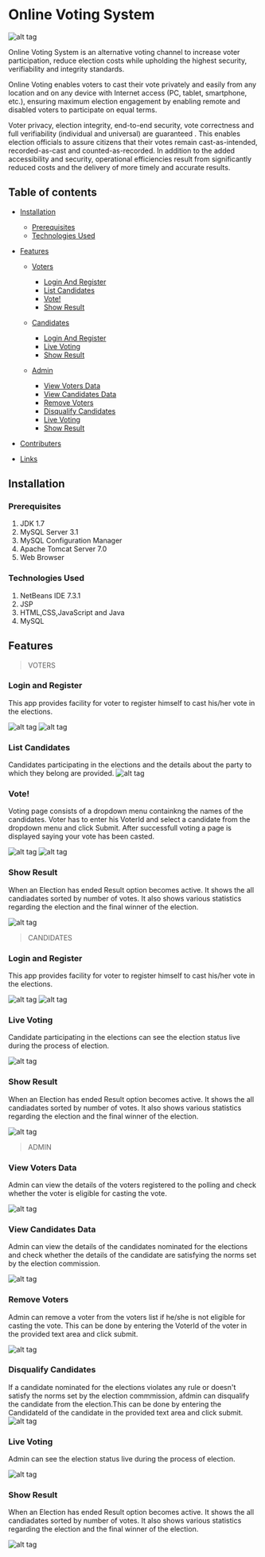 # Online Voting System

![alt tag](https://github.com/kysgattu/Online-Voting-System/blob/master/OVS%20Screenshots/online%20voting%20home.png)

Online Voting System is an alternative voting channel to increase voter participation, reduce election costs while upholding the highest security, verifiability and integrity standards.

Online Voting enables voters to cast their vote privately and easily from any location and on any device with Internet access (PC, tablet, smartphone, etc.), ensuring maximum election engagement by enabling remote and disabled voters to participate on equal terms.

Voter privacy, election integrity, end-to-end security, vote correctness and full verifiability (individual and universal) are guaranteed . This enables election officials to assure citizens that their votes remain cast-as-intended, recorded-as-cast and counted-as-recorded. In addition to the added accessibility and security, operational efficiencies result from significantly reduced costs and the delivery of more timely and accurate results.

## Table of contents

- [Installation](#installation)
    - [Prerequisites](#prerequisites)
    - [Technologies Used](#technologies-used)
- [Features](#features)
    - [Voters](#voters)
        - [Login And Register](#login-and-register)
        - [List Candidates](#list-candidates)
        - [Vote!](#vote)
        - [Show Result](#show-result)
    - [Candidates](#candidates)
        - [Login And Register](#login-and-register)
        - [Live Voting](#voting-status)        
        - [Show Result](#show-result)
    
    - [Admin](#admin)
        - [View Voters Data](#voters-list)
        - [View Candidates Data](#candidates-list)
        - [Remove Voters](#remove-voters)
        - [Disqualify Candidates](#remove-candidates)
        - [Live Voting](#voting-status)        
        - [Show Result](#show-result)
        
- [Contributers](#contributers)
- [Links](#links)

## Installation <a name='installation'></a>

### Prerequisites <a name='prerequisites'></a>

1. JDK 1.7
2. MySQL Server 3.1 
3. MySQL Configuration Manager
4. Apache Tomcat Server 7.0 
5. Web Browser

### Technologies Used <a name='technologies-used'></a>

1. NetBeans IDE 7.3.1
2. JSP
3. HTML,CSS,JavaScript and Java
4. MySQL


## Features <a name='features'></a>

> VOTERS <a name='voters'></a>

### Login and Register <a name='login-and-register'></a>
This app provides facility for voter to register himself to cast his/her vote in the elections.

![alt tag](https://github.com/kysgattu/Online-Voting-System/blob/master/OVS%20Screenshots/user_reg.PNG)
![alt tag](https://github.com/kysgattu/Online-Voting-System/blob/master/OVS%20Screenshots/Login.PNG)

### List Candidates <a name='list-candidates'></a>
Candidates participating in the elections and the details about the party to which they belong are provided.
![alt tag](https://github.com/kysgattu/Online-Voting-System/blob/master/OVS%20Screenshots/contestantslist.PNG)

### Vote! <a name='vote'></a>
Voting page consists of a dropdown menu containkng the names of the candidates. Voter has to enter his VoterId and select a candidate from the dropdown menu and click Submit. After successfull voting a page is displayed saying your vote has been casted.

![alt tag](https://github.com/kysgattu/Online-Voting-System/blob/master/OVS%20Screenshots/voting.PNG)
![alt tag](https://github.com/kysgattu/Online-Voting-System/blob/master/OVS%20Screenshots/voted.PNG)

### Show Result <a name='show-result'></a>
When an Election has ended Result option becomes active. It shows the all candiadates sorted by number of votes. It also shows various statistics regarding the election and the final winner of the election.

![alt tag](https://github.com/kysgattu/Online-Voting-System/blob/master/OVS%20Screenshots/final%20result.png)


> CANDIDATES <a name='candidates'></a>

### Login and Register <a name='login-and-register'></a>
This app provides facility for voter to register himself to cast his/her vote in the elections.

![alt tag](https://github.com/kysgattu/Online-Voting-System/blob/master/OVS%20Screenshots/cand_reg.PNG)
![alt tag](https://github.com/kysgattu/Online-Voting-System/blob/master/OVS%20Screenshots/Login.PNG)

### Live Voting <a name='voting-status'></a>
Candidate participating in the elections can see the election status live during the process of election.

![alt tag](https://github.com/kysgattu/Online-Voting-System/blob/master/OVS%20Screenshots/live%20voting.PNG)

### Show Result <a name='show-result'></a>
When an Election has ended Result option becomes active. It shows the all candiadates sorted by number of votes. It also shows various statistics regarding the election and the final winner of the election.

![alt tag](https://github.com/kysgattu/Online-Voting-System/blob/master/OVS%20Screenshots/final%20result.png)

> ADMIN <a name='admin'></a>


### View Voters Data <a name='voters-list'></a>
Admin can view the details of the voters registered to the polling and check whether the voter is eligible for casting the vote.

![alt tag](https://github.com/kysgattu/Online-Voting-System/blob/master/OVS%20Screenshots/user_list.PNG)

### View Candidates Data <a name='candidates-list'></a>
Admin can view the details of the candidates nominated for the elections and check whether the details of the candidate are satisfying the norms set by the election commission.

![alt tag](https://github.com/kysgattu/Online-Voting-System/blob/master/OVS%20Screenshots/cand_list.PNG)

### Remove Voters <a name='remove-voters'></a>
Admin can remove a voter from the voters list if he/she is not eligible for casting the vote. This can be done by entering the VoterId of the voter in the provided text area and click submit.

![alt tag](https://github.com/kysgattu/Online-Voting-System/blob/master/OVS%20Screenshots/del_voters.PNG)

### Disqualify Candidates <a name='remove-candidate'></a>
If a candidate nominated for the elections violates any rule or doesn't satisfy the norms set by the election commmission, afdmin can disqualify the candidate from the election.This can be done by entering the CandidateId of the candidate in the provided text area and click submit.
![alt tag](https://github.com/kysgattu/Online-Voting-System/blob/master/OVS%20Screenshots/del_cand.PNG)

### Live Voting <a name='voting-status'></a>
Admin can see the election status live during the process of election.

![alt tag](https://github.com/kysgattu/Online-Voting-System/blob/master/OVS%20Screenshots/live%20voting.PNG)

### Show Result <a name='show-result'></a>
When an Election has ended Result option becomes active. It shows the all candiadates sorted by number of votes. It also shows various statistics regarding the election and the final winner of the election.

![alt tag](https://github.com/kysgattu/Online-Voting-System/blob/master/OVS%20Screenshots/final%20result.png)


